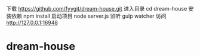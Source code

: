 
下载
    https://github.com/fyygit/dream-house.git
进入目录
    cd dream-house
安装依赖
    npm install
启动项目
    node server.js
监听
    gulp watcher
访问
    http://127.0.0.1:16948
# dream-house
